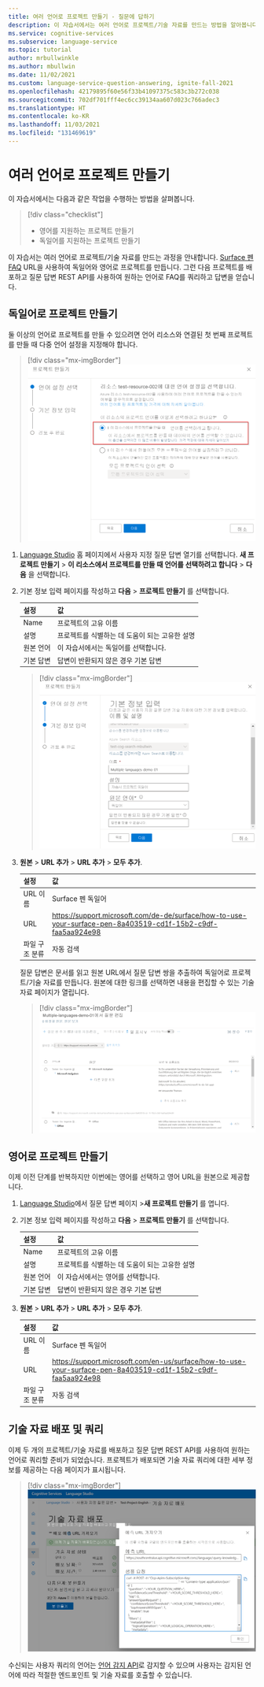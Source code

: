 ```yaml
---
title: 여러 언어로 프로젝트 만들기 - 질문에 답하기
description: 이 자습서에서는 여러 언어로 프로젝트/기술 자료를 만드는 방법을 알아봅니다.
ms.service: cognitive-services
ms.subservice: language-service
ms.topic: tutorial
author: mrbullwinkle
ms.author: mbullwin
ms.date: 11/02/2021
ms.custom: language-service-question-answering, ignite-fall-2021
ms.openlocfilehash: 42179895f60e56f33b41097375c583c3b272c038
ms.sourcegitcommit: 702df701fff4ec6cc39134aa607d023c766adec3
ms.translationtype: HT
ms.contentlocale: ko-KR
ms.lasthandoff: 11/03/2021
ms.locfileid: "131469619"
---
```

# <a name="create-projects-in-multiple-languages"></a>여러 언어로 프로젝트 만들기

이 자습서에서는 다음과 같은 작업을 수행하는 방법을 살펴봅니다.

<!-- green checkmark -->
> [!div class="checklist"]
> * 영어를 지원하는 프로젝트 만들기
> * 독일어를 지원하는 프로젝트 만들기

이 자습서는 여러 언어로 프로젝트/기술 자료를 만드는 과정을 안내합니다. [Surface 펜 FAQ](https://support.microsoft.com/surface/how-to-use-your-surface-pen-8a403519-cd1f-15b2-c9df-faa5aa924e98) URL을 사용하여 독일어와 영어로 프로젝트를 만듭니다. 그런 다음 프로젝트를 배포하고 질문 답변 REST API를 사용하여 원하는 언어로 FAQ를 쿼리하고 답변을 얻습니다.

## <a name="create-project-in-german"></a>독일어로 프로젝트 만들기

둘 이상의 언어로 프로젝트를 만들 수 있으려면 언어 리소스와 연결된 첫 번째 프로젝트를 만들 때 다중 언어 설정을 지정해야 합니다.

> [!div class="mx-imgBorder"]
> [![이 리소스에서 프로젝트를 만들 때 언어를 선택하려고 합니다가 선택된 프로젝트 만들기를 위한 UI 스크린샷]( ../media/multiple-languages/multiple-languages.png)](../media/multiple-languages/multiple-languages.png#lightbox)

1. [Language Studio](https://aka.ms/languageStudio) 홈 페이지에서 사용자 지정 질문 답변 열기를 선택합니다. **새 프로젝트 만들기** > **이 리소스에서 프로젝트를 만들 때 언어를 선택하려고 합니다** > **다음** 을 선택합니다.

2. 기본 정보 입력 페이지를 작성하고 **다음** > **프로젝트 만들기** 를 선택합니다.

    |설정| 값|
    |---|----|
    |Name | 프로젝트의 고유 이름|
    |설명 | 프로젝트를 식별하는 데 도움이 되는 고유한 설명 |
    |원본 언어 | 이 자습서에서는 독일어를 선택합니다. |
    |기본 답변 | 답변이 반환되지 않은 경우 기본 답변 |

    > [!div class="mx-imgBorder"]
    > [![독일어 언어가 선택된 프로젝트 만들기를 위한 UI 스크린샷]( ../media/multiple-languages/choose-german.png)](../media/multiple-languages/choose-german.png#lightbox)

3. **원본** > **URL 추가** > **URL 추가** > **모두 추가**.

    |설정| 값 |
    |----|------|
    | URL 이름 | Surface 펜 독일어 |
    | URL | https://support.microsoft.com/de-de/surface/how-to-use-your-surface-pen-8a403519-cd1f-15b2-c9df-faa5aa924e98 |
    | 파일 구조 분류 | 자동 검색 |
    
    질문 답변은 문서를 읽고 원본 URL에서 질문 답변 쌍을 추출하여 독일어로 프로젝트/기술 자료를 만듭니다. 원본에 대한 링크를 선택하면 내용을 편집할 수 있는 기술 자료 페이지가 열립니다.
    
    > [!div class="mx-imgBorder"]
    > [![독일어 질문 및 답변이 포함된 UI 스크린샷](../media/multiple-languages/german-language.png)]( ../media/multiple-languages/german-language.png#lightbox)
    
## <a name="create-project-in-english"></a>영어로 프로젝트 만들기

이제 이전 단계를 반복하지만 이번에는 영어를 선택하고 영어 URL을 원본으로 제공합니다.

1. [Language Studio](https://aka.ms/languageStudio)에서 질문 답변 페이지 >**새 프로젝트 만들기** 를 엽니다.

2. 기본 정보 입력 페이지를 작성하고 **다음** > **프로젝트 만들기** 를 선택합니다.

    |설정| 값|
    |---|----|
    |Name | 프로젝트의 고유 이름|
    |설명 | 프로젝트를 식별하는 데 도움이 되는 고유한 설명 |
    |원본 언어 | 이 자습서에서는 영어를 선택합니다. |
    |기본 답변 | 답변이 반환되지 않은 경우 기본 답변 |

3. **원본** > **URL 추가** > **URL 추가** > **모두 추가**.

    |설정| 값 |
    |-----|-----|
    | URL 이름 | Surface 펜 독일어 |
    | URL | https://support.microsoft.com/en-us/surface/how-to-use-your-surface-pen-8a403519-cd1f-15b2-c9df-faa5aa924e98 |
    | 파일 구조 분류 | 자동 검색 |

## <a name="deploy-and-query-knowledge-base"></a>기술 자료 배포 및 쿼리

이제 두 개의 프로젝트/기술 자료를 배포하고 질문 답변 REST API를 사용하여 원하는 언어로 쿼리할 준비가 되었습니다. 프로젝트가 배포되면 기술 자료 쿼리에 대한 세부 정보를 제공하는 다음 페이지가 표시됩니다.

> [!div class="mx-imgBorder"]
> [![영어 질문과 답변이 포함된 UI 스크린샷](../media/multiple-languages/get-prediction-url.png)](../media/multiple-languages/get-prediction-url.png#lightbox)

수신되는 사용자 쿼리의 언어는 [언어 감지 API](../../language-detection/how-to/call-api.md)로 감지할 수 있으며 사용자는 감지된 언어에 따라 적절한 엔드포인트 및 기술 자료를 호출할 수 있습니다.
